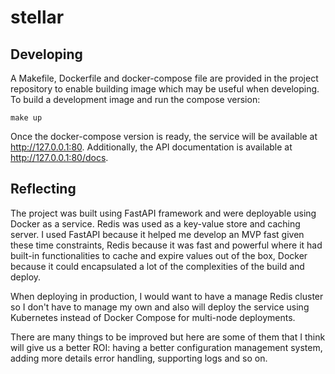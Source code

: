 # stellar

## Developing

A Makefile, Dockerfile and docker-compose file are provided in the project repository to enable building image which may be useful when developing. To build a development image and run the compose version:
```
make up
```

Once the docker-compose version is ready, the service will be available at <http://127.0.0.1:80>. Additionally, the API documentation is available at <http://127.0.0.1:80/docs>.


## Reflecting

The project was built using FastAPI framework and were deployable using Docker as a service. Redis was used as a key-value store and caching server. I used FastAPI because it helped me develop an MVP fast given these time constraints, Redis because it was fast and powerful where it had built-in functionalities to cache and expire values out of the box, Docker because it could encapsulated a lot of the complexities of the build and deploy.

When deploying in production, I would want to have a manage Redis cluster so I don't have to manage my own and also will deploy the service using Kubernetes instead of Docker Compose for multi-node deployments.

There are many things to be improved but here are some of them that I think will give us a better ROI: having a better configuration management system, adding more details error handling, supporting logs and so on.
